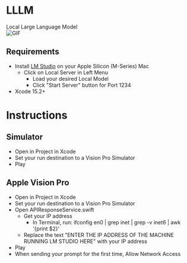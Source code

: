 # LLLM
Local Large Language Model  
![GIF](https://github.com/IvanCampos/visionOS-examples/assets/872137/a691758a-4e3a-4b58-9c72-06d9ed655ae8)

## Requirements
* Install [LM Studio](https://lmstudio.ai/) on your Apple Silicon (M-Series) Mac
  * Click on Local Server in Left Menu
    * Load your desired Local Model
    * Click "Start Server" button for Port 1234
* Xcode 15.2+

# Instructions
## Simulator
* Open in Project in Xcode
* Set your run destination to a Vision Pro Simulator
* Play

## Apple Vision Pro
* Open in Project in Xcode
* Set your run destination to a Vision Pro Simulator
* Open APIResponseService.swift
  * Get your IP address
    * In Terminal, run: ifconfig en0 | grep inet | grep -v inet6 | awk '{print $2}'
  * Replace the text "ENTER THE IP ADDRESS OF THE MACHINE RUNNING LM STUDIO HERE" with your IP address
* Play
* When sending your prompt for the first time, Allow Network Access
